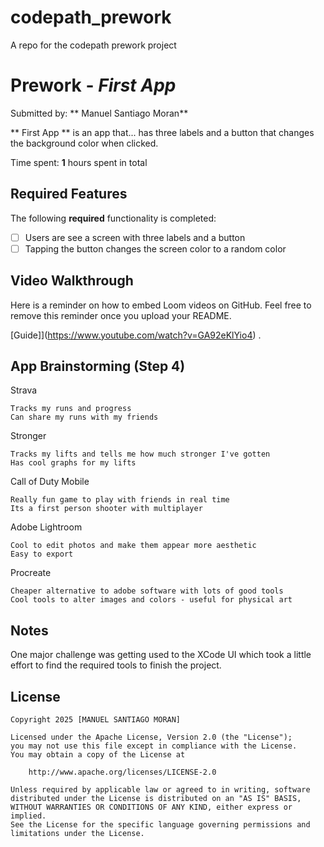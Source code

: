 # codepath_prework
A repo for the codepath prework project 

# Prework - *First App*

Submitted by: ** Manuel Santiago Moran**

** First App ** is an app that... has three labels and a button that changes the background color when clicked.

Time spent: **1** hours spent in total

## Required Features

The following **required** functionality is completed:

- [ ] Users are see a screen with three labels and a button
- [ ] Tapping the button changes the screen color to a random color
 
## Video Walkthrough

Here is a reminder on how to embed Loom videos on GitHub. Feel free to remove this reminder once you upload your README. 

[Guide]](https://www.youtube.com/watch?v=GA92eKlYio4) .

## App Brainstorming (Step 4)
Strava

    Tracks my runs and progress
    Can share my runs with my friends

Stronger

    Tracks my lifts and tells me how much stronger I've gotten
    Has cool graphs for my lifts

Call of Duty Mobile

    Really fun game to play with friends in real time
    Its a first person shooter with multiplayer

Adobe Lightroom

    Cool to edit photos and make them appear more aesthetic
    Easy to export

Procreate

    Cheaper alternative to adobe software with lots of good tools
    Cool tools to alter images and colors - useful for physical art


## Notes

One major challenge was getting used to the XCode UI which took a little effort to find the required tools to finish the project.

## License

    Copyright 2025 [MANUEL SANTIAGO MORAN]

    Licensed under the Apache License, Version 2.0 (the "License");
    you may not use this file except in compliance with the License.
    You may obtain a copy of the License at

        http://www.apache.org/licenses/LICENSE-2.0

    Unless required by applicable law or agreed to in writing, software
    distributed under the License is distributed on an "AS IS" BASIS,
    WITHOUT WARRANTIES OR CONDITIONS OF ANY KIND, either express or implied.
    See the License for the specific language governing permissions and
    limitations under the License.
